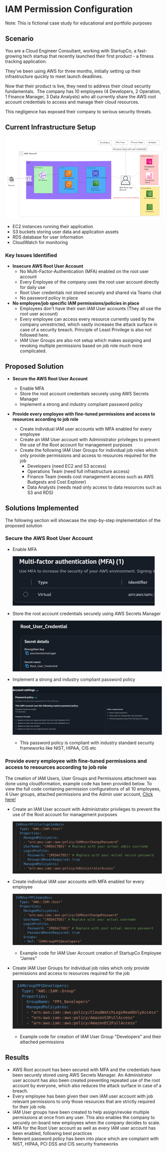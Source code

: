 # IAM Permission Configuration

Note: This is fictional case study for educational and portfolio purposes



## Scenario

You are a Cloud Engineer Consultant, working with StartupCo, a fast-growing tech startup that recently launched their first product - a fitness tracking application.

They've been using AWS for three months, initially setting up their infrastructure quickly to meet launch deadlines.

Now that their product is live, they need to address their cloud security fundamentals.  The company has 10 employees (4 Developers, 2 Operation, 1 Finance Manager, 3 Data Analysts) who all currently share the AWS root account credentials to access and manage their cloud resources.

This negligence has exposed their company to serious security threats.

## Current Infrastructure Setup
![Infrastructure Diagram](Images/image7.png)
  * EC2 instances running their application
  * S3 buckets storing user data and application assets
  * RDS database for user information
  * CloudWatch for monitoring

### **Key Issues Identified** 

* **Insecure AWS Root User Account**
  * No Multi-Factor-Authentication (MFA) enabled on the root user account
  * Every Employee of the company uses the root user account directly for daily use
  * Root User credentials not stored securely and shared via Teams chat
  * No password policy in place
* **No employee/job specific IAM permissions/policies in place**
  - Employees don't have their own IAM User accounts (They all use the root user account)
  - Every employee can access every resource currently used by the company unrestricted, which vastly increases the attack surface in case of a security breach. Principle of Least Privilege is also not followed here.
  - IAM User Groups are also not setup which makes assigning and revoking multiple permissions based on job role much more complicated.

## Proposed Solution ##

* **Secure the AWS Root User Account**
  * Enable MFA
  * Store the root account credentials securely using AWS Secrets Manager
  * Implement a strong and industry compliant password policy 

* **Provide every employee with fine-tuned permissions and access to resources according to job role**
  * Create individual IAM user accounts with MFA enabled for every employee
  * Create an IAM User account with Administrator privileges to prevent the use of the Root account for management purposes
  * Create the following IAM User Groups for individual job roles which only provide permissions and access to resources required for the job
     * Developers (need EC2 and S3 access)
     * Operations Team (need full infrastructure access)
     * Finance Team (needs cost management access such as AWS Budgests and Cost Explorer)
     * Data Analysts (needs read only access to data resources such as S3 and RDS)




## Solutions Implemented ##
The following section will showcase the step-by-step implementation of the proposed solution
### Secure the AWS Root User Account ###

* Enable MFA

  ![Adding a Virtual MFA device to the Root User Account](Images/image1.png)

* Store the root account credentials securely using AWS Secrets Manager
  
  ![Credentials Securely stored in AWS Secrets Manager](Images/image2.png)

* Implement a strong and industry compliant password policy

  ![Created an "Administrators" User Group](Images/image3.png)
  * This password policy is compliant with industry standard security frameworks like NIST, HIPAA, CIS etc

### Provide every employee with fine-tuned permissions and access to resources according to job role ###

The creation of IAM Users, User Groups and Permissions attachment was done using cloudformation, example code has been provided below. To view the full code containing permission configurations of all 10 employees, 4 User groups, attached permissions and the Admin user account, [Click here!](Cloudformation/PP1_IAM.yml)

 * Create an IAM User account with Administrator privileges to prevent the use of the Root account for management purposes

   ![Administrator User Account](Images/image4.png)

 * Create individual IAM user accounts with MFA enabled for every employee

   ![IAM User Account](Images/image5.png)
   * Example code for IAM User Account creation of StartupCo Employee "James"

* Create IAM User Groups for individual job roles which only provide permissions and access to resources required for the job
   
   ![IAM User Group](Images/image6.png)
   * Example code for creation of IAM User Group "Developers" and their attached permissions 

## Results

* AWS Root account has been secured with MFA and the credentials have been securely stored using AWS Secrets Manager. An Administrator user account has also been created preventing repeated use of the root account by everyone, which also reduces the attack surface in case of a breach.
*	Every employee has been given their own IAM user account with job relevant permissions to only those resources that are strictly required for their job role.
*	IAM User groups have been created to help assign/revoke multiple permissions at once from any user. This also enables the company to securely on-board new employees when the company decides to scale.
*	MFA for the Root User account as well as every IAM user account has been enabled, following best practices
*	Relevant password policy has been into place which are complaint with NIST, HIPAA, PCI DSS and CIS security frameworks
